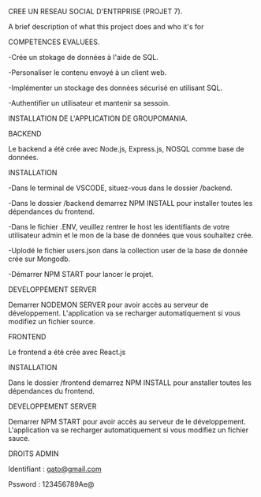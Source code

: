 
CREE UN RESEAU SOCIAL D'ENTRPRISE (PROJET 7).

A brief description of what this project does and who it's for

COMPETENCES EVALUEES.

-Crée un stokage de données à l'aide de SQL.

-Personaliser le contenu envoyé à un client web.

-Implémenter un stockage  des données sécurisé en utilisant SQL.

-Authentifier un utilisateur et mantenir sa  sessoin.

INSTALLATION DE L'APPLICATION DE GROUPOMANIA.

BACKEND

Le backend a été crée avec Node.js, Express.js, NOSQL comme base de données.

INSTALLATION 

-Dans le terminal de  VSCODE, situez-vous  dans le dossier /backend.

-Dans le dossier /backend demarrez NPM INSTALL pour installer toutes les dépendances du frontend.

-Dans le  fichier .ENV, veuillez rentrer le host les identifiants de votre utilisateur admin et le mon de la base de données que vous  souhaitez crée.

-Uplodé le fichier users.json dans la collection user de la base de donnée crée sur Mongodb.

-Démarrer NPM START  pour lancer le projet.


DEVELOPPEMENT SERVER

Demarrer NODEMON SERVER pour avoir accès au serveur de développement. L'application va se recharger automatiquement si vous modifiez un fichier source.

FRONTEND 

Le frontend a été crée avec React.js

INSTALLATION

Dans le dossier /frontend demarrez NPM INSTALL pour anstaller toutes les dépendances du frontend.

DEVELOPPEMENT SERVER

Demarrer NPM START pour avoir accès au serveur de le développement. L'application va se recharger automatiquement si vous modifiez un fichier sauce.

DROITS ADMIN

Identifiant : gato@gmail.com

Pssword : 123456789Ae@



